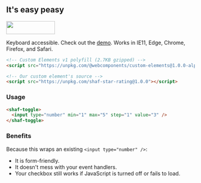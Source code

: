 ## It's easy peasy

<img src="https://camo.githubusercontent.com/9fde11aaf68c86b075c7bb7db3324077a441c523/68747470733a2f2f64337676366c703535716a6171632e636c6f756466726f6e742e6e65742f6974656d732f33333072313931693063324431463075335233342f53637265656e2532305265636f7264696e67253230323031362d31312d3330253230617425323030392e3530253230504d2e6769663f582d436c6f75644170702d56697369746f722d49643d386337633364646234663832373534653030663664616330656161306362666126763d3262663338633530" width="130" height="35" />

Keyboard accessible. Check out the [demo](https://aaronshaf.github.io/shaf-star-rating/). Works in IE11, Edge, Chrome, Firefox, and Safari.

```html
<!-- Custom Elements v1 polyfill (2.7KB gzipped) -->
<script src="https://unpkg.com/@webcomponents/custom-elements@1.0.0-alpha.3"></script>
```

```html
<!-- Our custom element's source -->
<script src="https://unpkg.com/shaf-star-rating@1.0.0"></script>
```

### Usage

```html
<shaf-toggle>
  <input type="number" min="1" max="5" step="1" value="3" />
</shaf-toggle>
```

### Benefits

Because this wraps an existing `<input type="number" />`:

* It is form-friendly.
* It doesn't mess with your event handlers.
* Your checkbox still works if JavaScript is turned off or fails to load.

